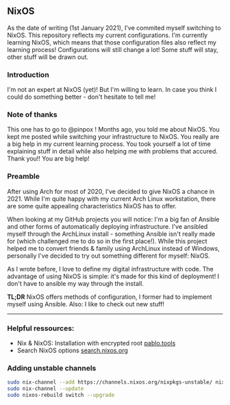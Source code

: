## NixOS
As the date of writing (1st January 2021), I've commited myself switching to NixOS. This repository reflects my current configurations. I'm currently learning NixOS, which means that those configuration files also reflect my learning process! Configurations will still change a lot! Some stuff will stay, other stuff will be drawn out.
### Introduction
I'm not an expert at NixOS (yet)! But I'm willing to learn.
In case you think I could do something better - don't hesitate to tell me!

### Note of thanks
This one has to go to @pinpox !
Months ago, you told me about NixOS. You kept me posted while switching your infrastructure to NixOS. You really are a big help in my current learning process. You took yourself a lot of time explaining stuff in detail while also helping me with problems that accured.
Thank you!! You are big help!

### Preamble
After using Arch for most of 2020, I've decided to give NixOS a chance in 2021. While I'm quite happy with my current Arch Linux workstation, there are some quite appealing characteristics NixOS has to offer.

When looking at my GitHub projects you will notice: I'm a big fan of Ansible and other forms of automatically deploying infrastructure. I've ansibled myself through the ArchLinux install - something Ansible isn't really made for (which challenged me to do so in the first place!).
While this project helped me to convert friends & family using ArchLinux instead of Windows, personally I've decided to try out something different for myself: NixOS.

As I wrote before, I love to define my digital infrastructure with code. The advantage of using NixOS is simple: it's made for this kind of deployment! I don't have to ansible my way through the install.

**TL;DR** NixOS offers methods of configuration, I former had to implement myself using Ansible. Also: I like to check out new stuff!

---

### Helpful ressources:
- Nix & NixOS: Installation with encrypted root [pablo.tools](https://pablo.tools/posts/computers/nixos-encrypted-install/)
- Search NixOS options [search.nixos.org](https://search.nixos.org/options?channel=unstable/)


### Adding unstable channels
```bash
sudo nix-channel --add https://channels.nixos.org/nixpkgs-unstable/ nixos
sudo nix-channel --update
sudo nixos-rebuild switch --upgrade
```
